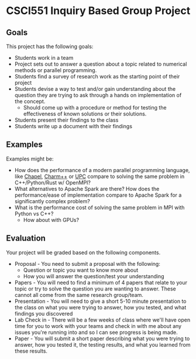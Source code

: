 # CSCI551 Inquiry Based Group Project

## Goals
This project has the following goals:

* Students work in a team
* Project sets out to answer a question about a topic related to numerical methods or parallel programming. 
* Students find a survey of research work as the starting point of their project
* Students devise a way to test and/or gain understanding about the question they are trying to ask through a hands on implementation of the concept.
	* Should come up with a procedure or method for testing the effectiveness of known solutions or their solutions.
* Students present their findings to the class
* Students write up a document with their findings


## Examples
Examples might be:

* How does the performance of a modern parallel programming language, like [Chapel](https://chapel-lang.org/), [Charm++](http://charmplusplus.org/) or [UPC](https://upc.lbl.gov/) compare to solving the same problem in C++/Python/Rust w/ OpenMPI?
* What alternatives to Apache Spark are there? How does the performance/ease of implementation compare to Apache Spark for a significantly complex problem?
* What is the performance cost of solving the same problem in MPI with Python vs C++?
	* How about with GPUs?


## Evaluation

Your project will be graded based on the following components.

* Proposal - You need to submit a proposal with the following:
	* Question or topic you want to know more about
	* How you will answer the question/test your understanding
* Papers - You will need to find a minimum of 4 papers that relate to your topic or try to solve the question you are wanting to answer. These cannot all come from the same research group/team.
* Presentation - You will need to give a short 5-10 minute presentation to the class on what you were trying to answer, how you tested, and what findings you discovered
* Lab Check in - There will be a few weeks of class where we'll have open time for you to work with your teams and check in with me about any issues you're running into and so I can see progress is being made. 
* Paper - You will submit a short paper describing what you were trying to answer, how you tested it, the testing results, and what you learned from these results.
